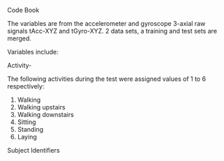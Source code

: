 Code Book

The variables are from the accelerometer and gyroscope 3-axial raw signals tAcc-XYZ and tGyro-XYZ. 2 data sets, a training and test sets are merged. 
 
Variables include:

Activity- 

The following activities during the test were assigned values of 1 to 6 respectively:

1) Walking
2) Walking upstairs
3) Walking downstairs
4) Sitting
5) Standing
6) Laying


Subject
Identifiers


